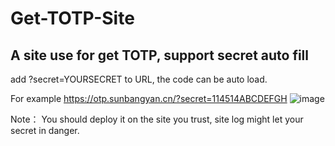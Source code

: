 # Get-TOTP-Site
A site use for get TOTP, support secret auto fill
--
add ?secret=YOURSECRET to URL, the code can be auto load.

For example https://otp.sunbangyan.cn/?secret=114514ABCDEFGH
![image](https://github.com/user-attachments/assets/58d3062d-c83b-41b6-9b2c-db4f2dc83f85)

Note： You should deploy it on the site you trust, site log might let your secret in danger.
